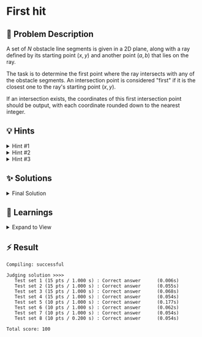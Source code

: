 # First hit

## 📝 Problem Description

A set of $N$ obstacle line segments is given in a 2D plane, along with a ray defined by its starting point $(x, y)$ and another point $(a, b)$ that lies on the ray.

The task is to determine the first point where the ray intersects with any of the obstacle segments. An intersection point is considered "first" if it is the closest one to the ray's starting point $(x, y)$.

If an intersection exists, the coordinates of this first intersection point should be output, with each coordinate rounded down to the nearest integer.

## 💡 Hints

<details>

<summary>Hint #1</summary>

The fundamental operation in this problem is determining if and where a ray intersects a line segment. A straightforward approach would be to iterate through all the obstacle segments, calculate the intersection point for each, and then identify which of these intersection points is closest to the ray's origin.

</details>

<details>

<summary>Hint #2</summary>

The coordinate values can be extremely large. Standard floating-point data types like `double` may not have enough precision to represent these values and the results of intermediate calculations accurately. This can lead to incorrect intersection results. Consider using a computational geometry library that supports exact arithmetic to avoid these precision issues.

</details>

<details>

<summary>Hint #3</summary>

The brute-force approach of checking every segment has a time complexity of $O(N)$. Given the constraints, this is likely efficient enough. To improve the practical running time, consider this: once you find an intersection, you are only interested in other intersections that are even closer. You can maintain the "closest hit found so far" and shorten your ray for subsequent checks. Shuffling the input segments randomly can increase the probability of finding a close intersection early, potentially speeding up the average-case performance.

</details>

## ✨ Solutions

<details>

<summary>Final Solution</summary>

This problem requires finding the closest intersection point between a ray and a set of line segments. The main challenges are the large coordinate values, which can cause precision errors with standard floating-point arithmetic, and handling the geometric calculations correctly.

### Choice of Kernel

For this problem, we need a kernel that can handle not only exact predicated but also exact constructions to determine where the intersection points lies. Therefore, the most suitable kernel for our needs is the **Exact Predicates Exact Constructions Kernel (EPECK)**. This kernel uses exact number types for all geometric predicates and constructions, ensuring that we can perform our calculations without worrying about floating-point inaccuracies.

### Approach

The strategy involves starting with the original ray and iterating through the obstacle segments. When an intersection is found, the ray is **replaced with a shorter segment** ending at the closest intersection point. This ensures that only closer intersections are considered in subsequent checks. 

We can additionally first check if the ray (or segment) actually intersects the obstacle segment before computing the intersection point to avoid unnecessary calculations.

To improve performance, the input segments are randomly shuffled before processing, increasing the likelihood of finding a close intersection early and preventing adversarial test cases/worst-case.

### Implementation Details

*   **Intersection Handling:** The `CGAL::intersection()` function can return different types. It might be a `Point` (for a simple intersection) or a `Segment` (if the ray and an obstacle are collinear and overlap). Our code must handle both cases correctly. If the intersection is an overlapping segment, we must identify which of its endpoints is closer to the ray's origin.
*   **Distance Comparison:** To find the closest point, we compare distances. Comparing squared distances (`CGAL::squared_distance`) is more efficient as it avoids computing square roots, and it's sufficient for determining which point is closer.
*   **Output:** The problem requires flooring the final coordinates. The provided `floor_to_double` function correctly converts CGAL's exact number type (`K::FT`) to a `double` and then applies the floor operation, carefully handling potential floating-point inaccuracies near integer boundaries.

### Code
```cpp
#include<iostream>
#include<type_traits>
#include<limits>
#include<algorithm>

#include<CGAL/Exact_predicates_exact_constructions_kernel.h>

using K = CGAL::Exact_predicates_exact_constructions_kernel;
using Point = K::Point_2;
using Segment = K::Segment_2;
using Ray = K::Ray_2;

double floor_to_double(const K::FT& x) {
  double a = std::floor(CGAL::to_double(x));
  while (a > x) a -= 1;
  while (a+1 <= x) a += 1;
  return a;
}

int main() {
  std::ios_base::sync_with_stdio(false);
  
  while(true) {
    // ===== READ INPUT =====
    int n; std::cin >> n;
    if(!n) break;
    
    long x, y, a, b; std::cin >> x >> y >> a >> b;
    Point o(x, y), d(a, b);
    Ray ray(o, d);
    
    std::vector<Segment> segments(n);
    for(int i = 0; i < n; ++i) {
      long r, s, t, u; std::cin >> r >> s >> t >> u;
      segments[i] = Segment(Point(r, s), Point(t, u));
    }
    std::random_shuffle(segments.begin(), segments.end());
    
    // ===== FIND FIRST HIT =====
    bool found = false;
    Segment curr_segment;
    
    for(const Segment& segment : segments) {
      if(!found) {
        if(CGAL::do_intersect(ray, segment)) {
          std::result_of<K::Intersect_2(Ray, Segment)>::type its = CGAL::intersection(ray, segment);
          found = true;
          
          if(const Point* its_p = boost::get<Point>(&*its)) {
            curr_segment = Segment(ray.source(), *its_p);
          } else if (const Segment* its_s = boost::get<Segment>(&*its)) {
            Point source = its_s->source();
            Point target = its_s->target();
            
            curr_segment = Segment(ray.source(),
                                   CGAL::squared_distance(o, source) < CGAL::squared_distance(o, target) ? source : target);
          } else {
            throw std::runtime_error("Undefined intersection");
          }
        }
      } else {
        if(CGAL::do_intersect(curr_segment, segment)) {
          std::result_of<K::Intersect_2(Segment, Segment)>::type its = CGAL::intersection(curr_segment, segment);
          
          if(const Point* its_p = boost::get<Point>(&*its)) {
            curr_segment = Segment(curr_segment.source(), *its_p);
          } else if (const Segment* its_s = boost::get<Segment>(&*its)) {
            Point source = its_s->source();
            Point target = its_s->target();
            
            curr_segment = Segment(o,
                                   CGAL::squared_distance(o, source) < CGAL::squared_distance(o, target) ? source : target);
          } else {
            throw std::runtime_error("Undefined intersection");
          }
        }
      }
    }
    
    // ===== OUTPUT =====
    if(found) {
      std::cout << std::setprecision(0) << std::fixed;
      std::cout << floor_to_double(curr_segment.target().x()) << " " << floor_to_double(curr_segment.target().y()) << std::endl;
    } else {
      std::cout << "no" << std::endl;
    }
  }
}
```
</details>

## 🧠 Learnings

<details> 

<summary> Expand to View </summary>

- Sometimes we need to shuffle the input to account for adversarial test cases
- How long it takes to determine intersections can heavily depend on the geometric primitives we use. Always try to take the "simplest" possible.
- How to work with the CGAL `intersection` function

</details>

## ⚡ Result

```plaintext
Compiling: successful

Judging solution >>>>
   Test set 1 (15 pts / 1.000 s) : Correct answer      (0.006s)
   Test set 2 (15 pts / 1.000 s) : Correct answer      (0.055s)
   Test set 3 (15 pts / 1.000 s) : Correct answer      (0.068s)
   Test set 4 (15 pts / 1.000 s) : Correct answer      (0.054s)
   Test set 5 (10 pts / 1.000 s) : Correct answer      (0.177s)
   Test set 6 (10 pts / 1.000 s) : Correct answer      (0.062s)
   Test set 7 (10 pts / 1.000 s) : Correct answer      (0.054s)
   Test set 8 (10 pts / 0.200 s) : Correct answer      (0.054s)

Total score: 100
```